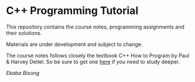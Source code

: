 # C++ Programming Tutorial  
This repository contains the course notes, programming assignments and their solutions.  
  
Materials are under development and subject to change.  
  
The course notes follows closely the textbook C++ How to Program by Paul & Harvey Deitel. So be sure to get one [here](http://www.amazon.com/Program-Objects-Version-Edition-Deitel/dp/0133378713) if you need to study deeper.
  
_Ekaba Bisong_